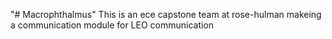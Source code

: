 "# Macrophthalmus"
This is an ece capstone team at rose-hulman makeing a communication module for LEO communication 
